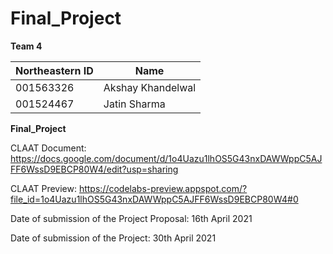 # Final_Project 


**Team 4**

| Northeastern ID | Name
| --- | --- 
|001563326 | Akshay Khandelwal
|001524467 | Jatin Sharma 


**Final_Project**

CLAAT Document: https://docs.google.com/document/d/1o4Uazu1lhOS5G43nxDAWWppC5AJFF6WssD9EBCP80W4/edit?usp=sharing

CLAAT Preview: https://codelabs-preview.appspot.com/?file_id=1o4Uazu1lhOS5G43nxDAWWppC5AJFF6WssD9EBCP80W4#0

Date of submission of the Project Proposal: 16th April 2021

Date of submission of the Project: 30th April 2021


